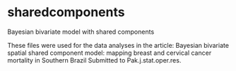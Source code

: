 # sharedcomponents
Bayesian bivariate model with shared components

These files were used for the data analyses in the article:
Bayesian bivariate spatial shared component model: mapping breast and cervical cancer mortality in Southern Brazil
Submitted to Pak.j.stat.oper.res.
